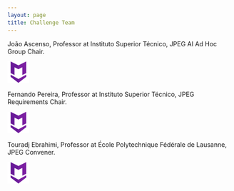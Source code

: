 ```yaml
---
layout: page
title: Challenge Team
---
```


João Ascenso, Professor at Instituto Superior Técnico, JPEG AI Ad Hoc Group Chair.

![alt text](https://github.com/adam-p/markdown-here/raw/master/src/common/images/icon48.png "Logo Title Text 1")

Fernando Pereira, Professor at Instituto Superior Técnico, JPEG Requirements Chair. 

![alt text](https://github.com/adam-p/markdown-here/raw/master/src/common/images/icon48.png "Logo Title Text 1")

Touradj Ebrahimi, Professor at École Polytechnique Fédérale de Lausanne, JPEG Convener.

![alt text](https://github.com/adam-p/markdown-here/raw/master/src/common/images/icon48.png "Logo Title Text 1")
